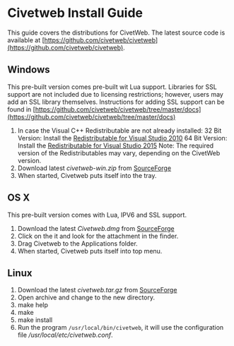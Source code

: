 Civetweb Install Guide
====

This guide covers the distributions for CivetWeb.  The latest source code is available at [https://github.com/civetweb/civetweb](https://github.com/civetweb/civetweb).

Windows
---

This pre-built version comes pre-built wit Lua support. Libraries for SSL support are not included due to licensing restrictions;
however, users may add an SSL library themselves.
Instructions for adding SSL support can be found in [https://github.com/civetweb/civetweb/tree/master/docs](https://github.com/civetweb/civetweb/tree/master/docs)

1. In case the Visual C++ Redistributable are not already installed:
  32 Bit Version: Install the [Redistributable for Visual Studio 2010](http://www.microsoft.com/en-us/download/details.aspx?id=8328)
  64 Bit Version: Install the [Redistributable for Visual Studio 2015](http://www.microsoft.com/en-us/download/details.aspx?id=48145)
  Note: The required version of the Redistributables may vary, depending on the CivetWeb version.
2. Download latest *civetweb-win.zip* from [SourceForge](https://sourceforge.net/projects/civetweb/files/)
3. When started, Civetweb puts itself into the tray.

OS X
---

This pre-built version comes with Lua, IPV6 and SSL support.

1. Download the latest *Civetweb.dmg* from [SourceForge](https://sourceforge.net/projects/civetweb/files/)
2. Click on the it and look for the attachment in the finder.
4. Drag Civetweb to the Applications folder.
5. When started, Civetweb puts itself into top menu.

Linux
---

1. Download the latest *civetweb.tar.gz* from [SourceForge](https://sourceforge.net/projects/civetweb/files/)
2. Open archive and change to the new directory.
3. make help
4. make
5. make install
6. Run the program ```/usr/local/bin/civetweb```, it will use the configuration file */usr/local/etc/civetweb.conf*.
